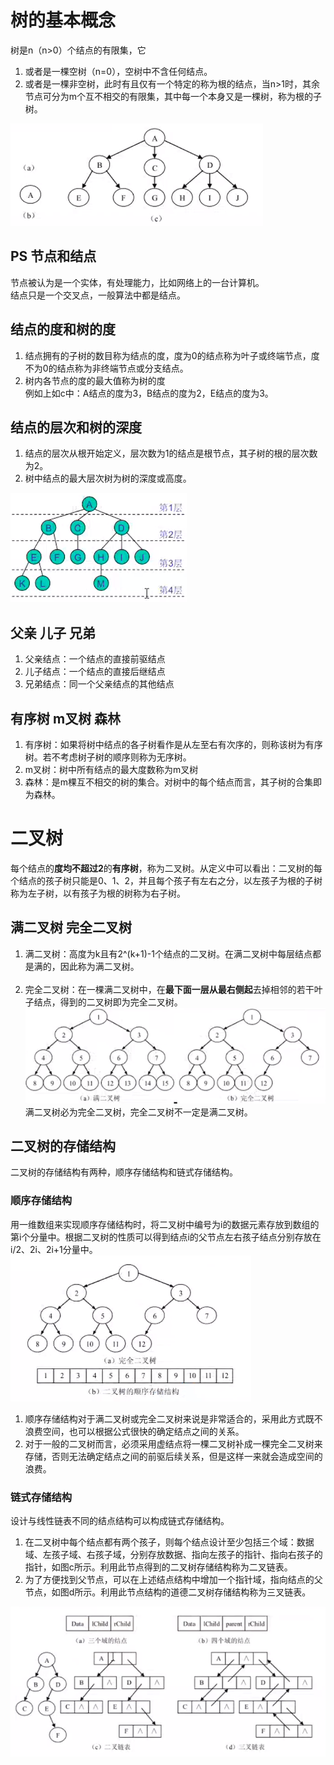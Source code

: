 # 树的基本概念
树是n（n>0）个结点的有限集，它
1. 或者是一棵空树（n=0），空树中不含任何结点。
2. 或者是一棵非空树，此时有且仅有一个特定的称为根的结点，当n>1时，其余节点可分为m个互不相交的有限集，其中每一个本身又是一棵树，称为根的子树。<br>
<img src=img/树1.png>

## PS 节点和结点
节点被认为是一个实体，有处理能力，比如网络上的一台计算机。<br>
结点只是一个交叉点，一般算法中都是结点。

## 结点的度和树的度
1. 结点拥有的子树的数目称为结点的度，度为0的结点称为叶子或终端节点，度不为0的结点称为非终端节点或分支结点。
2. 树内各节点的度的最大值称为树的度<br>
例如上如c中：A结点的度为3，B结点的度为2，E结点的度为3。

## 结点的层次和树的深度
1. 结点的层次从根开始定义，层次数为1的结点是根节点，其子树的根的层次数为2。
2. 树中结点的最大层次树为树的深度或高度。<br>
<img src=img/树2.png>

## 父亲 儿子 兄弟
1. 父亲结点：一个结点的直接前驱结点
2. 儿子结点：一个结点的直接后继结点
3. 兄弟结点：同一个父亲结点的其他结点

## 有序树 m叉树 森林
1. 有序树：如果将树中结点的各子树看作是从左至右有次序的，则称该树为有序树。若不考虑树子树的顺序则称为无序树。
2. m叉树：树中所有结点的最大度数称为m叉树
3. 森林：是m棵互不相交的树的集合。对树中的每个结点而言，其子树的合集即为森林。


# 二叉树
每个结点的**度均不超过2**的**有序树**，称为二叉树。从定义中可以看出：二叉树的每个结点的孩子树只能是0、1、2，并且每个孩子有左右之分，以左孩子为根的子树称为左子树，以有孩子为根的树称为右子树。

## 满二叉树 完全二叉树
1. 满二叉树：高度为k且有2^(k+1)-1个结点的二叉树。在满二叉树中每层结点都是满的，因此称为满二叉树。<br><br>
2. 完全二叉树：在一棵满二叉树中，在**最下面一层从最右侧起**去掉相邻的若干叶子结点，得到的二叉树即为完全二叉树。<br>
<img src=img/树3.png><br>
满二叉树必为完全二叉树，完全二叉树不一定是满二叉树。

## 二叉树的存储结构
二叉树的存储结构有两种，顺序存储结构和链式存储结构。
### 顺序存储结构
用一维数组来实现顺序存储结构时，将二叉树中编号为i的数据元素存放到数组的第i个分量中。根据二叉树的性质可以得到结点i的父节点左右孩子结点分别存放在i/2、2i、2i+1分量中。<br>
<img src=img/二叉树顺序存储.png><br>
1. 顺序存储结构对于满二叉树或完全二叉树来说是非常适合的，采用此方式既不浪费空间，也可以根据公式很快的确定结点之间的关系。
2. 对于一般的二叉树而言，必须采用虚结点将一棵二叉树补成一棵完全二叉树来存储，否则无法确定结点之间的前驱后续关系，但是这样一来就会造成空间的浪费。
### 链式存储结构
设计与线性链表不同的结点结构可以构成链式存储结构。
1. 在二叉树中每个结点都有两个孩子，则每个结点设计至少包括三个域：数据域、左孩子域、右孩子域，分别存放数据、指向左孩子的指针、指向右孩子的指针，如图c所示。利用此节点得到的二叉树存储结构称为二叉链表。
2. 为了方便找到父节点，可以在上述结点结构中增加一个指针域，指向结点的父节点，如图d所示。利用此节点结构的道德二叉树存储结构称为三叉链表。<br>
<img src=img/二叉树链式结构.png>